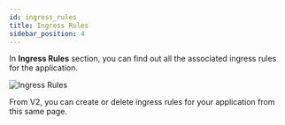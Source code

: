 ```yaml
---
id: ingress_rules
title: Ingress Rules
sidebar_position: 4
---
```


In **Ingress Rules** section, you can find out all the associated ingress rules for the application.

![Ingress Rules](/assets/2.0.x/application-ingress-rules.png)

From V2, you can create or delete ingress rules for your application from this same page.